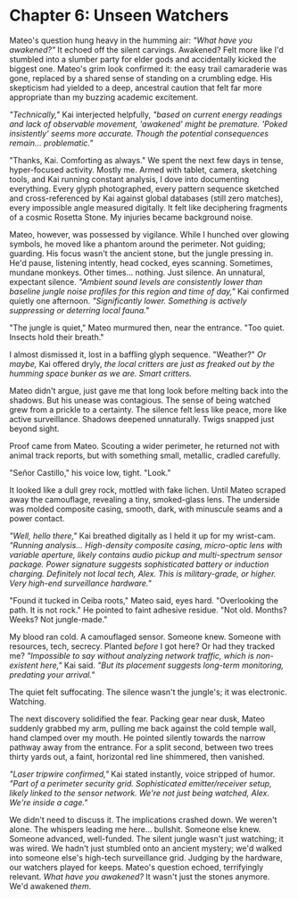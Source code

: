 # Chapter 6: Unseen Watchers

Mateo's question hung heavy in the humming air: *"What have you awakened?"* It echoed off the silent carvings. Awakened? Felt more like I'd stumbled into a slumber party for elder gods and accidentally kicked the biggest one. Mateo's grim look confirmed it: the easy trail camaraderie was gone, replaced by a shared sense of standing on a crumbling edge. His skepticism had yielded to a deep, ancestral caution that felt far more appropriate than my buzzing academic excitement.

*"Technically,"* Kai interjected helpfully, *"based on current energy readings and lack of observable movement, 'awakened' might be premature. 'Poked insistently' seems more accurate. Though the potential consequences remain... problematic."*

"Thanks, Kai. Comforting as always." We spent the next few days in tense, hyper-focused activity. Mostly me. Armed with tablet, camera, sketching tools, and Kai running constant analysis, I dove into documenting everything. Every glyph photographed, every pattern sequence sketched and cross-referenced by Kai against global databases (still zero matches), every impossible angle measured digitally. It felt like deciphering fragments of a cosmic Rosetta Stone. My injuries became background noise.

Mateo, however, was possessed by vigilance. While I hunched over glowing symbols, he moved like a phantom around the perimeter. Not guiding; guarding. His focus wasn't the ancient stone, but the jungle pressing in. He'd pause, listening intently, head cocked, eyes scanning. Sometimes, mundane monkeys. Other times... nothing. Just silence. An unnatural, expectant silence. *"Ambient sound levels are consistently lower than baseline jungle noise profiles for this region and time of day,"* Kai confirmed quietly one afternoon. *"Significantly lower. Something is actively suppressing or deterring local fauna."*

"The jungle is quiet," Mateo murmured then, near the entrance. "Too quiet. Insects hold their breath."

I almost dismissed it, lost in a baffling glyph sequence. "Weather?" *Or maybe,* Kai offered dryly, *the local critters are just as freaked out by the humming space bunker as we are. Smart critters.*

Mateo didn't argue, just gave me that long look before melting back into the shadows. But his unease was contagious. The sense of being watched grew from a prickle to a certainty. The silence felt less like peace, more like active surveillance. Shadows deepened unnaturally. Twigs snapped just beyond sight.

Proof came from Mateo. Scouting a wider perimeter, he returned not with animal track reports, but with something small, metallic, cradled carefully.

"Señor Castillo," his voice low, tight. "Look."

It looked like a dull grey rock, mottled with fake lichen. Until Mateo scraped away the camouflage, revealing a tiny, smoked-glass lens. The underside was molded composite casing, smooth, dark, with minuscule seams and a power contact.

*"Well, hello there,"* Kai breathed digitally as I held it up for my wrist-cam. *"Running analysis... High-density composite casing, micro-optic lens with variable aperture, likely contains audio pickup and multi-spectrum sensor package. Power signature suggests sophisticated battery or induction charging. Definitely not local tech, Alex. This is military-grade, or higher. Very high-end surveillance hardware."*

"Found it tucked in Ceiba roots," Mateo said, eyes hard. "Overlooking the path. It is not rock." He pointed to faint adhesive residue. "Not old. Months? Weeks? Not jungle-made."

My blood ran cold. A camouflaged sensor. Someone knew. Someone with resources, tech, secrecy. Planted *before* I got here? Or had they tracked me? *"Impossible to say without analyzing network traffic, which is non-existent here,"* Kai said. *"But its placement suggests long-term monitoring, predating your arrival."*

The quiet felt suffocating. The silence wasn't the jungle's; it was electronic. Watching.

The next discovery solidified the fear. Packing gear near dusk, Mateo suddenly grabbed my arm, pulling me back against the cold temple wall, hand clamped over my mouth. He pointed silently towards the narrow pathway away from the entrance. For a split second, between two trees thirty yards out, a faint, horizontal red line shimmered, then vanished.

*"Laser tripwire confirmed,"* Kai stated instantly, voice stripped of humor. *"Part of a perimeter security grid. Sophisticated emitter/receiver setup, likely linked to the sensor network. We're not just being watched, Alex. We're inside a cage."*

We didn't need to discuss it. The implications crashed down. We weren't alone. The whispers leading me here... bullshit. Someone else knew. Someone advanced, well-funded. The silent jungle wasn't just watching; it was wired. We hadn't just stumbled onto an ancient mystery; we'd walked into someone else's high-tech surveillance grid. Judging by the hardware, our watchers played for keeps. Mateo's question echoed, terrifyingly relevant. *What have you awakened?* It wasn't just the stones anymore. We'd awakened *them*. 